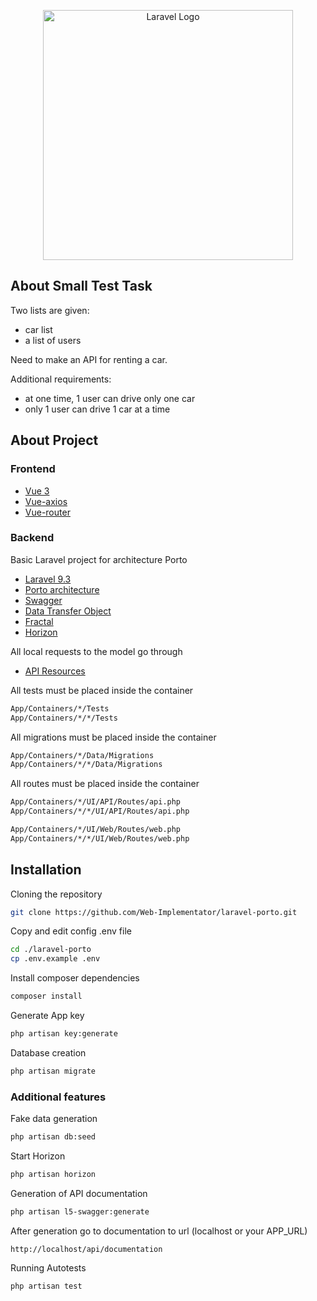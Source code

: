 <p align="center"><a href="https://laravel.com" target="_blank"><img src="https://raw.githubusercontent.com/laravel/art/master/logo-lockup/5%20SVG/2%20CMYK/1%20Full%20Color/laravel-logolockup-cmyk-red.svg" width="400" alt="Laravel Logo"></a></p>

## About Small Test Task

Two lists are given:
- car list
- a list of users

Need to make an API for renting a car.

Additional requirements:
- at one time, 1 user can drive only one car
- only 1 user can drive 1 car at a time

## About Project

### Frontend

- [Vue 3](https://github.com/vuejs/vue)
- [Vue-axios](https://github.com/imcvampire/vue-axios)
- [Vue-router](https://github.com/vuejs/router)

### Backend

Basic Laravel project for architecture Porto

- [Laravel 9.3](https://github.com/laravel/laravel)
- [Porto architecture](https://github.com/Mahmoudz/Porto)
- [Swagger](https://github.com/DarkaOnLine/L5-Swagger)
- [Data Transfer Object](https://github.com/spatie/data-transfer-object)
- [Fractal](https://github.com/spatie/laravel-fractal)
- [Horizon](https://laravel.su/docs/8.x/horizon)

All local requests to the model go through

- [API Resources](https://laravel.com/docs/9.x/eloquent-resources)

All tests must be placed inside the container
``` bash
App/Containers/*/Tests
App/Containers/*/*/Tests
```

All migrations must be placed inside the container
``` bash
App/Containers/*/Data/Migrations
App/Containers/*/*/Data/Migrations
```

All routes must be placed inside the container
``` bash
App/Containers/*/UI/API/Routes/api.php
App/Containers/*/*/UI/API/Routes/api.php

App/Containers/*/UI/Web/Routes/web.php
App/Containers/*/*/UI/Web/Routes/web.php
```

## Installation

Cloning the repository
``` bash
git clone https://github.com/Web-Implementator/laravel-porto.git
```

Copy and edit config .env file
``` bash
cd ./laravel-porto
cp .env.example .env
```

Install composer dependencies
``` bash
composer install
```

Generate App key
``` bash
php artisan key:generate
```

Database creation
``` bash
php artisan migrate
```

### Additional features

Fake data generation
``` bash
php artisan db:seed
```

Start Horizon
``` bash
php artisan horizon
```

Generation of API documentation
``` bash
php artisan l5-swagger:generate
```

After generation go to documentation to url (localhost or your APP_URL)
```
http://localhost/api/documentation
```

Running Autotests
``` bash
php artisan test
```
